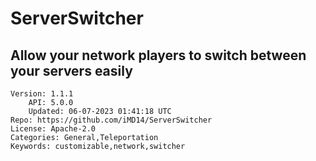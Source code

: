 # ServerSwitcher
## Allow your network players to switch between your servers easily
```properties
Version: 1.1.1
    API: 5.0.0
    Updated: 06-07-2023 01:41:18 UTC
Repo: https://github.com/iMD14/ServerSwitcher
License: Apache-2.0
Categories: General,Teleportation
Keywords: customizable,network,switcher
```